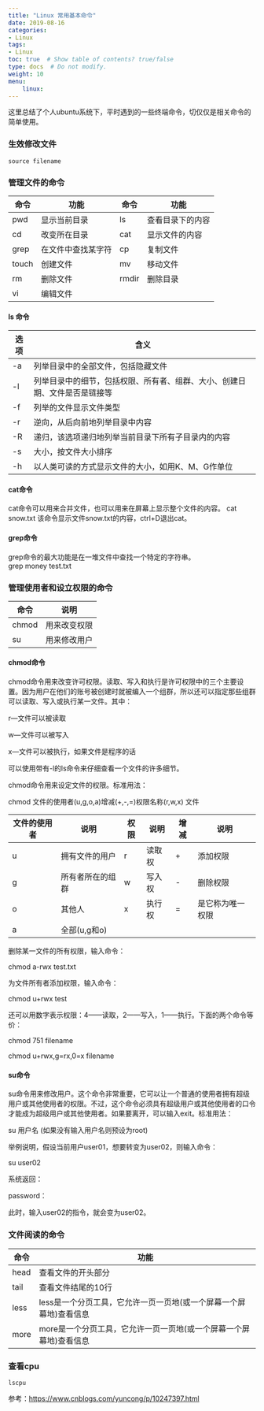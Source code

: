 ```yaml
---
title: "Linux 常用基本命令"
date: 2019-08-16
categories:
- Linux
tags:
- Linux
toc: true  # Show table of contents? true/false
type: docs  # Do not modify.
weight: 10
menu:
    linux:
---
```


这里总结了个人ubuntu系统下，平时遇到的一些终端命令，切仅仅是相关命令的简单使用。
<!--more-->

### 生效修改文件

`source filename`

### 管理文件的命令

| 命令  | 功能               | 命令  | 功能             |
| ----- | ------------------ | ----- | ---------------- |
| pwd   | 显示当前目录       | ls    | 查看目录下的内容 |
| cd    | 改变所在目录       | cat   | 显示文件的内容   |
| grep  | 在文件中查找某字符 | cp    | 复制文件         |
| touch | 创建文件           | mv    | 移动文件         |
| rm    | 删除文件           | rmdir | 删除目录         |
| vi    | 编辑文件           |

#### ls 命令

| 选项 | 含义                                                                       |
| ---- | -------------------------------------------------------------------------- |
| -a   | 列举目录中的全部文件，包括隐藏文件                                         |
| -l   | 列举目录中的细节，包括权限、所有者、组群、大小、创建日期、文件是否是链接等 |
| -f   | 列举的文件显示文件类型                                                     |
| -r   | 逆向，从后向前地列举目录中内容                                             |
| -R   | 递归，该选项递归地列举当前目录下所有子目录内的内容                         |
| -s   | 大小，按文件大小排序                                                       |
| -h   | 以人类可读的方式显示文件的大小，如用K、M、G作单位                          |


#### cat命令

cat命令可以用来合并文件，也可以用来在屏幕上显示整个文件的内容。
cat snow.txt 该命令显示文件snow.txt的内容，ctrl+D退出cat。

#### grep命令

grep命令的最大功能是在一堆文件中查找一个特定的字符串。  
grep money test.txt


### 管理使用者和设立权限的命令

| 命令  | 说明         |
| ----- | ------------ |
| chmod | 用来改变权限 |
| su    | 用来修改用户 |

#### chmod命令

chmod命令用来改变许可权限。读取、写入和执行是许可权限中的三个主要设置。因为用户在他们的账号被创建时就被编入一个组群，所以还可以指定那些组群可以读取、写入或执行某一文件。其中：

r—文件可以被读取

w—文件可以被写入

x—文件可以被执行，如果文件是程序的话

可以使用带有-l的ls命令来仔细查看一个文件的许多细节。

chmod命令用来设定文件的权限。标准用法：

chmod 文件的使用者(u,g,o,a)增减(+,-,=)权限名称(r,w,x) 文件

| 文件的使用者 | 说明             | 权限 | 说明   | 增减 | 说明             |
| ------------ | ---------------- | ---- | ------ | ---- | ---------------- |
| u            | 拥有文件的用户   | r    | 读取权 | +    | 添加权限         |
| g            | 所有者所在的组群 | w    | 写入权 | -    | 删除权限         |
| o            | 其他人           | x    | 执行权 | =    | 是它称为唯一权限 |
| a            | 全部(u,g和o)     |

删除某一文件的所有权限，输入命令：

chmod a-rwx test.txt

为文件所有者添加权限，输入命令：

chmod u+rwx test

还可以用数字表示权限：4——读取，2——写入，1——执行。下面的两个命令等价：

chmod 751 filename

chmod u+rwx,g=rx,0=x filename

#### su命令

su命令用来修改用户。这个命令非常重要，它可以让一个普通的使用者拥有超级用户或其他使用者的权限。不过，这个命令必须具有超级用户或其他使用者的口令才能成为超级用户或其他使用者。如果要离开，可以输入exit。标准用法：

su 用户名 (如果没有输入用户名则预设为root)

举例说明，假设当前用户user01，想要转变为user02，则输入命令：

su user02

系统返回：

password：

此时，输入user02的指令，就会变为user02。

### 文件阅读的命令

| 命令 | 功能                                                               |
| ---- | ------------------------------------------------------------------ |
| head | 查看文件的开头部分                                                 |
| tail | 查看文件结尾的10行                                                 |
| less | less是一个分页工具，它允许一页一页地(或一个屏幕一个屏幕地)查看信息 |
| more | more是一个分页工具，它允许一页一页地(或一个屏幕一个屏幕地)查看信息 |

### 查看cpu 

`lscpu`




参考：<https://www.cnblogs.com/yuncong/p/10247397.html>

